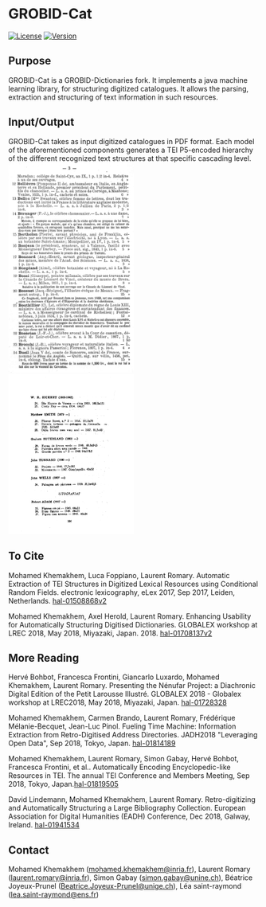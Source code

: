 # GROBID-Cat

[![License](http://img.shields.io/:license-apache-blue.svg)](http://www.apache.org/licenses/LICENSE-2.0.html)
[![Version](https://img.shields.io/badge/version-1.0.0--SNAPSHOT-pink.svg)](https://github.com/MedKhem/grobid-cat/blob/master/README.md)
## Purpose

GROBID-Cat is a GROBID-Dictionaries fork. It implements a java machine learning library, for structuring digitized catalogues. It allows the parsing, extraction and structuring of text information in such resources. 



## Input/Output

GROBID-Cat takes as input digitized catalogues in PDF format. Each model of the aforementioned components generates a TEI P5-encoded hierarchy of the different recognized text structures at that specific cascading level.
<img src="docs/img/1873-08-RDA-N037.jpg" width="50%" height="50%"/>
<img src="docs/img/bienal_saoPaulo_1951.jpg" width="50%" height="50%"/>




## To Cite

Mohamed Khemakhem, Luca Foppiano, Laurent Romary. Automatic Extraction of TEI Structures in Digitized Lexical Resources using Conditional Random Fields. electronic lexicography, eLex 2017, Sep 2017, Leiden, Netherlands. [hal-01508868v2](https://hal.archives-ouvertes.fr/hal-01508868v2)

Mohamed Khemakhem, Axel Herold, Laurent Romary. Enhancing Usability for Automatically Structuring Digitised Dictionaries. GLOBALEX workshop at LREC 2018, May 2018, Miyazaki, Japan. 2018.  [hal-01708137v2](https://hal.archives-ouvertes.fr/hal-01708137v2)

## More Reading
Hervé Bohbot, Francesca Frontini, Giancarlo Luxardo, Mohamed Khemakhem, Laurent Romary. Presenting the Nénufar Project: a Diachronic Digital Edition of the Petit Larousse Illustré. GLOBALEX 2018 - Globalex workshop at LREC2018, May 2018, Miyazaki, Japan. [hal-01728328](https://hal.archives-ouvertes.fr/hal-01728328v1)

Mohamed Khemakhem, Carmen Brando, Laurent Romary, Frédérique Mélanie-Becquet, Jean-Luc Pinol. Fueling Time Machine: Information Extraction from Retro-Digitised Address Directories. JADH2018 "Leveraging Open Data", Sep 2018, Tokyo, Japan.  [hal-01814189](https://hal.archives-ouvertes.fr/hal-01814189v1)

Mohamed Khemakhem, Laurent Romary, Simon Gabay, Hervé Bohbot, Francesca Frontini, et al.. Automatically Encoding Encyclopedic-like Resources in TEI. The annual TEI Conference and Members Meeting, Sep 2018, Tokyo, Japan.[hal-01819505](https://hal.archives-ouvertes.fr/hal-01819505v1)

David Lindemann, Mohamed Khemakhem, Laurent Romary. Retro-digitizing and Automatically Structuring a Large Bibliography Collection. European Association for Digital Humanities (EADH) Conference, Dec 2018, Galway, Ireland. [hal-01941534](https://hal.archives-ouvertes.fr/hal-01941534v1)


## Contact
Mohamed Khemakhem (<mohamed.khemakhem@inria.fr>), Laurent Romary (<laurent.romary@inria.fr>), Simon Gabay (<simon.gabay@unine.ch>), Béatrice Joyeux-Prunel (<Beatrice.Joyeux-Prunel@unige.ch>), Léa saint-raymond (<lea.saint-raymond@ens.fr>)
